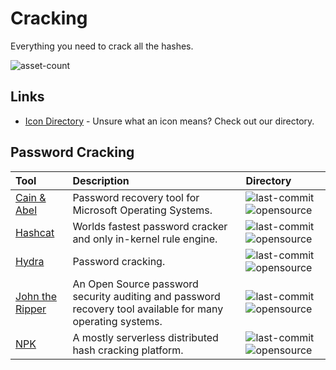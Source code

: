 # Cracking

Everything you need to crack all the hashes.

![asset-count](https://img.shields.io/badge/Tools%20%26%20Resources%20Available-5-947cb0?style=for-the-badge)

## Links <!-- {docsify-ignore} -->

- [Icon Directory](../ICONS.md) - Unsure what an icon means? Check out our directory.

## Password Cracking

| Tool | Description | Directory |
| :--- | :--- | :--- |
| [Cain & Abel](https://github.com/xchwarze/Cain) | Password recovery tool for Microsoft Operating Systems. | ![last-commit](https://img.shields.io/github/last-commit/xchwarze/Cain?color=947cb0&style=flat-square) ![opensource](https://raw.githubusercontent.com/InfosecHouse/InfosecHouse/main/docs/icons/opensource.png) |
| [Hashcat](https://github.com/hashcat/hashcat) | Worlds fastest password cracker and only in-kernel rule engine. | ![last-commit](https://img.shields.io/github/last-commit/hashcat/hashcat?color=947cb0&style=flat-square) ![opensource](https://raw.githubusercontent.com/InfosecHouse/InfosecHouse/main/docs/icons/opensource.png) |
| [Hydra](https://github.com/vanhauser-thc/thc-hydra) | Password cracking. | ![last-commit](https://img.shields.io/github/last-commit/vanhauser-thc/thc-hydra?color=947cb0&style=flat-square) ![opensource](https://raw.githubusercontent.com/InfosecHouse/InfosecHouse/main/docs/icons/opensource.png) |
| [John the Ripper](https://github.com/openwall/john) | An Open Source password security auditing and password recovery tool available for many operating systems. | ![last-commit](https://img.shields.io/github/last-commit/openwall/john?color=947cb0&style=flat-square) ![opensource](https://raw.githubusercontent.com/InfosecHouse/InfosecHouse/main/docs/icons/opensource.png) |
| [NPK](https://github.com/c6fc/npk) | A mostly serverless distributed hash cracking platform. | ![last-commit](https://img.shields.io/github/last-commit/c6fc/npk?color=947cb0&style=flat-square) ![opensource](https://raw.githubusercontent.com/InfosecHouse/InfosecHouse/main/docs/icons/opensource.png) |